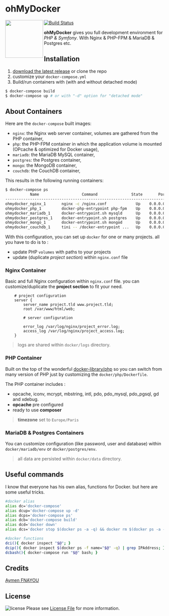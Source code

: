 ohMyDocker
============

<img src="http://data.aymen-fnayou.com/oh-my-docker_logo.png" width="120px" align="left"/>

[![Build Status](https://travis-ci.org/fnayou/oh-my-docker.svg?branch=master)](https://travis-ci.org/fnayou/oh-my-docker)

**ohMyDocker** gives you full development environment for *PHP & Symfony*. With Nginx & PHP-FPM & MariaDB & Postgres etc.

## Installation

1. [download the latest release][link-release] or clone the repo
2. customize your `docker-compose.yml`
3. Build/run containers with (with and without detached mode)

```bash
$ docker-compose build
$ docker-compose up # or with "-d" option for "detached mode"
```

## About Containers

Here are the `docker-compose` built images:

* `nginx`: the Nginx web server container, volumes are gathered from the PHP container,
* `php`: the PHP-FPM container in which the application volume is mounted (OPcache & optimized for Docker usage),
* `mariadb`: the MariaDB MySQL container,
* `postgres`: the Postgres container,
* `mongo`: the MongoDB container,
* `couchdb`: the CouchDB container,

This results in the following running containers:

```bash
$ docker-compose ps
           Name                   Command               State       Ports
----------------------------------------------------------------------------------------
ohmydocker_nginx_1       nginx -c /nginx.conf             Up    0.0.0.0:8080->80/tcp
ohmydocker_php_1         docker-php-entrypoint php-fpm    Up    0.0.0.0:9000->9000/tcp
ohmydocker_mariadb_1     docker-entrypoint.sh mysqld      Up    0.0.0.0:3306->3306/tcp
ohmydocker_postgres_1    docker-entrypoint.sh postgres    Up    0.0.0.0:5432->5432/tcp
ohmydocker_mongo_1       docker-entrypoint.sh mongod      Up    0.0.0.0:27017->27017/tcp
ohmydocker_couchdb_1     tini -- /docker-entrypoint ...   Up    0.0.0.0:5984->5984/tcp
```

With this configuration, you can set up `docker` for one or many projects. all you have to do is to :

- update PHP `volumes` with paths to your projects
- update (duplicate *project section*) within `nginx.conf` file

### Nginx Container

Basic and full Nginx configuration within `nginx.conf` file. you can customize/duplicate the **project section** to fit your need.

```nginx
    # project configuration
    server {
        server_name project.tld www.project.tld;
        root /var/www/html/web;

        # server configuration

        error_log /var/log/nginx/project_error.log;
        access_log /var/log/nginx/project_access.log;
    }
```

> logs are shared within `docker/logs` directory.

### PHP Container

Built on the top of the wonderful [docker-library/php](https://github.com/docker-library/php/tree/4677ca134fe48d20c820a19becb99198824d78e3) so you can switch from many version of PHP just by customizing the `docker/php/Dockerfile`.

The PHP container includes :

- opcache, iconv, mcrypt, mbstring, intl, pdo, pdo_mysql, pdo_pgsql, gd and xdebug.
- **opcache** pre configured
- ready to use **composer**

> **timezone** set to `Europe/Paris`

### MariaDB & Postgres Containers

You can customize configuration (like password, user and database) within `docker/mariadb/env` or `docker/postgres/env`.

> all data are persisted within `docker/data` directory.

## Useful commands

I know that everyone has his own alias, functions for Docker. but here are some useful tricks.

```bash
#docker alias
alias dc='docker-compose'
alias dcup='docker-compose up -d'
alias dcps='docker-compose ps'
alias dcb='docker-compose build'
alias dcd='docker down'
alias dcs='docker stop $(docker ps -a -q) && docker rm $(docker ps -a -q)'

#docker functions
dci(){ docker inspect "$@"; }
dcip(){ docker inspect $(docker ps -f name="$@" -q) | grep IPAddress; }
dcbash(){ docker-compose run "$@" bash; }
```
## Credits

[Aymen FNAYOU][link-author]

## License

![license](https://img.shields.io/badge/license-MIT-lightgrey.svg) Please see [License File](LICENSE) for more information.

[link-author]: https://aymen-fnayou.com
[link-release]: https://github.com/fnayou/oh-my-docker/releases
